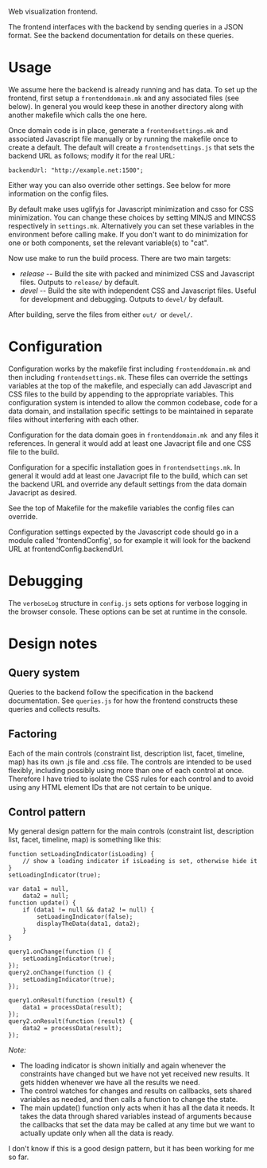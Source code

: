 Web visualization frontend.

The frontend interfaces with the backend by sending queries in a JSON format.
See the backend documentation for details on these queries.

Usage
=====

We assume here the backend is already running and has data. To set up the
frontend, first setup a `frontenddomain.mk` and any associated files (see
below).  In general you would keep these in another directory along with
another makefile which calls the one here.

Once domain code is in place, generate a `frontendsettings.mk` and associated
Javascript file manually or by running the makefile once to create a default.
The default will create a `frontendsettings.js` that sets the backend URL as
follows; modify it for the real URL:

	backendUrl: "http://example.net:1500";

Either way you can also override other settings. See below for more information
on the config files.

By default make uses uglifyjs for Javascript minimization and csso for CSS
minimization. You can change these choices by setting MINJS and MINCSS
respectively in `settings.mk`. Alternatively you can set these variables in the
environment before calling make. If you don't want to do minimization for one
or both components, set the relevant variable(s) to "cat".

Now use make to run the build process. There are two main targets:

* *release* -- Build the site with packed and minimized CSS and Javascript
  files.  Outputs to `release/` by default.
* *devel* -- Build the site with independent CSS and Javascript files. Useful
  for development and debugging. Outputs to `devel/` by default.

After building, serve the files from either `out/ `or `devel/`.

Configuration
=============

Configuration works by the makefile first including `frontenddomain.mk` and
then including `frontendsettings.mk`. These files can override the settings
variables at the top of the makefile, and especially can add Javascript and CSS
files to the build by appending to the appropriate variables. This
configuration system is intended to allow the common codebase, code for a data
domain, and installation specific settings to be maintained in separate files
without interfering with each other.

Configuration for the data domain goes in `frontenddomain.mk `and any files it
references. In general it would add at least one Javacript file and one CSS
file to the build.

Configuration for a specific installation goes in `frontendsettings.mk`. In
general it would add at least one Javacript file to the build, which can set
the backend URL and override any default settings from the data domain
Javacript as desired.

See the top of Makefile for the makefile variables the config files can
override.

Configuration settings expected by the Javascript code should go in a module
called 'frontendConfig', so for example it will look for the backend URL at
frontendConfig.backendUrl.

Debugging
=========

The `verboseLog` structure in `config.js` sets options for verbose logging in
the browser console. These options can be set at runtime in the console.

Design notes
============

Query system
------------

Queries to the backend follow the specification in the backend documentation.
See `queries.js` for how the frontend constructs these queries and collects
results.

Factoring
---------

Each of the main controls (constraint list, description list, facet, timeline,
map) has its own .js file and .css file. The controls are intended to be used
flexibly, including possibly using more than one of each control at once.
Therefore I have tried to isolate the CSS rules for each control and to avoid
using any HTML element IDs that are not certain to be unique.

Control pattern
---------------

My general design pattern for the main controls (constraint list, description
list, facet, timeline, map) is something like this:

	function setLoadingIndicator(isLoading) {
		// show a loading indicator if isLoading is set, otherwise hide it
	}
	setLoadingIndicator(true);

	var data1 = null,
	    data2 = null;
	function update() {
		if (data1 != null && data2 != null) {
			setLoadingIndicator(false);
			displayTheData(data1, data2);
		}
	}

	query1.onChange(function () {
		setLoadingIndicator(true);
	});
	query2.onChange(function () {
		setLoadingIndicator(true);
	});

	query1.onResult(function (result) {
		data1 = processData(result);
	});
	query2.onResult(function (result) {
		data2 = processData(result);
	});

*Note:*

* The loading indicator is shown initially and again whenever the constraints
  have changed but we have not yet received new results. It gets hidden
  whenever we have all the results we need.
* The control watches for changes and results on callbacks, sets shared
  variables as needed, and then calls a function to change the state.
* The main update() function only acts when it has all the data it needs. It
  takes the data through shared variables instead of arguments because the
  callbacks that set the data may be called at any time but we want to actually
  update only when all the data is ready.

I don't know if this is a good design pattern, but it has been working for me
so far.
